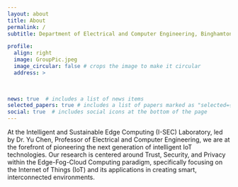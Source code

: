 ```yaml
---
layout: about
title: About
permalink: /
subtitle: Department of Electrical and Computer Engineering, Binghamton University.

profile:
  align: right
  image: GroupPic.jpeg
  image_circular: false # crops the image to make it circular
  address: >
    
   

news: true  # includes a list of news items
selected_papers: true # includes a list of papers marked as "selected={true}"
social: true  # includes social icons at the bottom of the page
---
```


At the Intelligent and Sustainable Edge Computing (I-SEC) Laboratory, led by Dr. Yu Chen, Professor of Electrical and Computer Engineering, we are at the forefront of pioneering the next generation of intelligent IoT technologies. Our research is centered around Trust, Security, and Privacy within the Edge-Fog-Cloud Computing paradigm, specifically focusing on the Internet of Things (IoT) and its applications in creating smart, interconnected environments. 

<!-- Write your biography here. Tell the world about yourself. Link to your favorite [subreddit](http://reddit.com). You can put a picture in, too. The code is already in, just name your picture `prof_pic.jpg` and put it in the `img/` folder.

Put your address / P.O. box / other info right below your picture. You can also disable any these elements by editing `profile` property of the YAML header of your `_pages/about.md`. Edit `_bibliography/papers.bib` and Jekyll will render your [publications page](/al-folio/publications/) automatically.

Link to your social media connections, too. This theme is set up to use [Font Awesome icons](http://fortawesome.github.io/Font-Awesome/) and [Academicons](https://jpswalsh.github.io/academicons/), like the ones below. Add your Facebook, Twitter, LinkedIn, Google Scholar, or just disable all of them.
 -->
